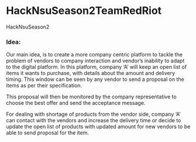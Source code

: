 # HackNsuSeason2TeamRedRiot
HackNsuSeason2

<h3>Idea:</h3>
<p>Our main idea, is to create a more company centric platform to tackle the problem of vendors to company interaction and vendor’s inability to adapt to the digital platform. In this platform, company ‘A’ will keep an open list of items it wants to purchase, with details about the amount and delivery timing. This window can be seen by any vendor to send a proposal on the items as per their specification.

This proposal will then be monitored by the company representative to choose the best offer and send the acceptance message.

For dealing with shortage of products from the vendor side, company ‘A’ can contact with the vendors and increase the delivery time or decide to update the open list of products with updated amount for new vendors to be able to send proposal for the item.
</p>

